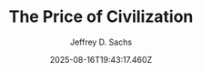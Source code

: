 ---
title: "The Price of Civilization"
date: "2025-08-16T19:43:17.460Z"
author: "Jeffrey D. Sachs"
read_year: "NO"
recommendation: '3'
url: /bookshelf/the-price-of-civilization
---
